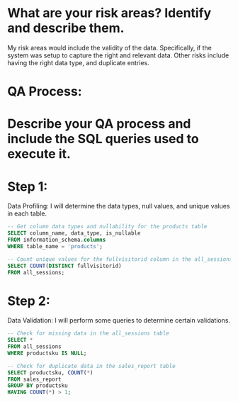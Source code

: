 # What are your risk areas? Identify and describe them.

My risk areas would include the validity of the data. Specifically, if the system was setup to capture the right and relevant data. Other risks include having the right data type, and duplicate entries.

# QA Process:
# Describe your QA process and include the SQL queries used to execute it.

# Step 1: 
Data Profiling: I will determine the data types, null values, and unique values in each table.
```sql
-- Get column data types and nullability for the products table 
SELECT column_name, data_type, is_nullable
FROM information_schema.columns
WHERE table_name = 'products';
```
```sql
-- Count unique values for the fullvisitorid column in the all_sessions table
SELECT COUNT(DISTINCT fullvisitorid)
FROM all_sessions;
```

# Step 2: 
Data Validation: I will perform some queries to determine certain validations.
```sql
-- Check for missing data in the all_sessions table
SELECT *
FROM all_sessions
WHERE productsku IS NULL;
```
```sql
-- Check for duplicate data in the sales_report table
SELECT productsku, COUNT(*)
FROM sales_report
GROUP BY productsku
HAVING COUNT(*) > 1;
```

